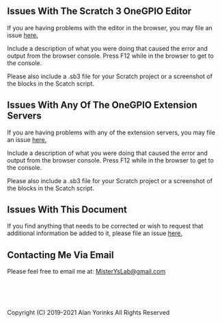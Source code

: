 ## Issues With The Scratch 3 OneGPIO Editor

If you are having problems with the editor in the browser, you may file
an issue [here.](https://github.com/MrYsLab/s3onegpio/issues)

Include a description of what you were doing that caused the error and
output from the browser console. Press F12 while in the browser to get
to the console. 

Please also include a .sb3 file for your Scratch project or a
screenshot of the blocks in the Scatch script.

## Issues With Any Of The OneGPIO Extension Servers

If you are having problems with any of the extension servers, you may
file an issue [here.](https://github.com/MrYsLab/s3-extend/issues)

Include a description of what you were doing that caused the error and
output from the browser console. Press F12 while in the browser to get
to the console. 

Please also include a .sb3 file for your Scratch project or a
screenshot of the blocks in the Scatch script.

## Issues With This Document

If you find anything that needs to be corrected  or
wish to request that additional information be added to it, please file
an issue [here.](https://github.com/MrYsLab/s3-extend/issues)

## Contacting Me Via Email

Please feel free to email me at:
[MisterYsLab@gmail.com](mailto:MisterYsLab@gmail.com)

<br> <br> <br>


Copyright (C) 2019-2021 Alan Yorinks All Rights Reserved
